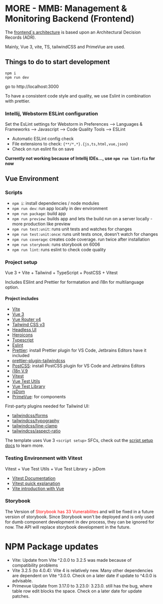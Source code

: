 # MORE - MMB: Management & Monitoring Backend (Frontend)

The [frontend`s architecture](docs/adr) is based upon an Architectural Decision Records (ADR).

Mainly, Vue 3, vite, TS, tailwindCSS and PrimeVue are used.

## Things to do to start development
```
npm i
npm run dev
```
go to http://localhost:3000

To have a consistent code style and quality, we use Eslint in combination with prettier.


### Intellij, Webstorm ESLint configuration
Set the EsLint settings for Webstorm in Preferences --> Languages & Frameworks --> Javascript --> Code Quality Tools --> ESLint

- Automatic ESLint config check
- File extensions to check: `{**/*,*}.{js,ts,html,vue,json}`
- Check on run eslint fix on save

**Currently not working because of Intellij IDEs..., use `npm run lint:fix` for now**

## Vue Environment

### Scripts

- `npm i`: install dependencies / node modules
- `npm run dev`: run app locally in dev environment
- `npm run package`: build app
- `npm run preview`: builds app and lets the build run on a server locally - more production like preview
- `npm run test:unit`: runs unit tests and watches for changes
- `npm run test:unit:once`: runs unit tests once, doesn't watch for changes
- `npm run coverage`: creates code coverage. run twice after installation
- `npm run storybook`: runs storybook on 6006
- `npm run lint`: runs eslint to check code quality


### Project setup

Vue 3 + Vite + Tailwind + TypeScript + PostCSS + Vitest

Includes ESlint and Prettier for formatation and i18n for multilanguage option.

#### Project includes
- [Vite](https://vitejs.dev/guide/)
- [Vue 3](https://staging.vuejs.org/guide/introduction.html)
- [Vue Router v4](https://github.com/vuejs/vue-router-next)
- [Tailwind CSS v3](https://tailwindcss.com/docs/configuration)
- [Headless UI](https://headlessui.dev/vue/menu)
- [Heroicons](https://github.com/tailwindlabs/heroicons#vue)
- [Typescript](https://www.typescriptlang.org/)
- [Eslint](https://eslint.org/docs/user-guide/getting-started)
- [Prettier](https://prettier.io/docs/en/install.html): install Prettier plugin for VS Code, Jetbrains Editors have it included
- [prettier-plugin-tailwindcss](https://tailwindcss.com/blog/automatic-class-sorting-with-prettier)
- [PostCSS](https://postcss.org/): install PostCSS plugin for VS Code and Jetbrains Editors
- [i18n V.9](https://vue-i18n.intlify.dev/)
- [Vitest](https://vitest.dev/)
- [Vue Test Utils](https://github.com/vuejs/test-utils)
- [Vue Test Library](https://testing-library.com/docs/vue-testing-library/intro/)
- [jsDom](https://github.com/jsdom/jsdom)
- [PrimeVue](https://www.primefaces.org/primevue/): for components

First-party plugins needed for Tailwind UI:

- [tailwindcss/forms](https://github.com/tailwindlabs/tailwindcss-forms)
- [tailwindcss/typography](https://tailwindcss.com/docs/typography-plugin)
- [tailwindcss/line-clamp](https://github.com/tailwindlabs/tailwindcss-line-clamp)
- [tailwindcss/aspect-ratio](https://github.com/tailwindlabs/tailwindcss-aspect-ratio)


The template uses Vue 3 `<script setup>` SFCs, check out the [script setup docs](https://v3.vuejs.org/api/sfc-script-setup.html#sfc-script-setup) to learn more.


### Testing Environment with Vitest

Vitest + Vue Test Utils + Vue Test Library + jsDom

- [Vitest Documentation](https://vitest.dev/api/)
- [Vitest quick explanation](https://www.youtube.com/watch?v=snCLQmINqCU&ab_channel=LearnVue)
- [Vite introduction with Vue](https://www.youtube.com/watch?v=FJRuG85tXV0&ab_channel=ProgramWithErik)


### Storybook
The Version of <font color="red">Storybook has 33 Vunerabilites </font> and will be fixed
in a future version of storybook. Since Storybook won't be deployed and is only used for
dumb component development in dev process, they can be ignored for now. The API will
replace storybook development in the future.


# NPM Package updates

- Vite: Update from Vite ^2.0.0 to 3.2.5 was made because of compatibility problems
- Vite 3.2.5 (to 4.0.4): Vite 4 is relatively new. Many other dependencies are dependent on Vite ^3.0.0. Check on a later date if update to ^4.0.0 is  advisable.
- Primevue Update from 3.17.0 to 3.23.0: 3.23.0. still has the bug, where table row edit blocks the space. Check on a later date for update patches.
